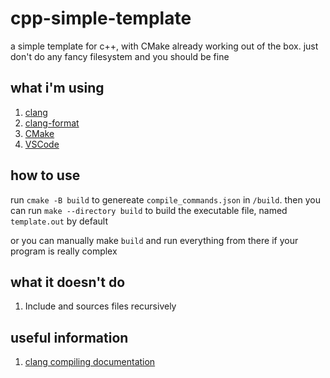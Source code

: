 # cpp-simple-template
a simple template for c++, with CMake already working out of the box. just don't do any fancy filesystem and you should be fine

## what i'm using

1. [clang](https://apt.llvm.org/)
2. [clang-format](https://apt.llvm.org/)
3. [CMake](https://github.com/Kitware/CMake/releases)
4. [VSCode](https://code.visualstudio.com/Download)

## how to use

run `cmake -B build` to genereate `compile_commands.json` in `/build`.
then you can run `make --directory build` to build the executable file, named `template.out` by default

or you can manually make `build` and run everything from there if your program is really complex

## what it doesn't do
1. Include and sources files recursively

## useful information

1. [clang compiling documentation](https://clang.llvm.org/docs/UsersManual.html)
